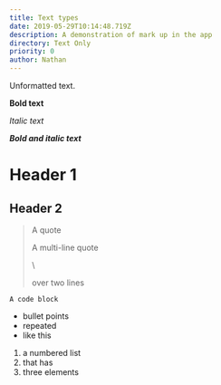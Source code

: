 ```yaml
---
title: Text types
date: 2019-05-29T10:14:48.719Z
description: A demonstration of mark up in the app
directory: Text Only
priority: 0
author: Nathan
---
```

Unformatted text.

**Bold text**

_Italic text_

**_Bold and italic text_**

# Header 1

## Header 2

> A quote
>
> A multi-line quote
>
> \
>
>
> over two lines

```
A code block
```

* bullet points
* repeated
* like this

1. a numbered list
2. that has
3. three elements
